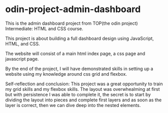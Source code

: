 # odin-project-admin-dashboard
This is the admin dashboard project from TOP(the odin project) Intermediate: HTML and CSS course.

This project is about building a full dashboard design using JavaScript, HTML, and CSS.

The website will consist of a main html index page, a css page and javascript page.

By the end of the project, I will have demonstrated skills in setting up a website using my knowledge around css grid and flexbox.

Self-reflection and conclusion: This project was a great opportunity to train my grid skills and my flexbox skills.
The layout was overwhealming at first but with persistence I was able to complete it, the secret is to start by dividing the layout into pieces and complete first layers and as soon as the layer is correct, then we can dive deep into the nested elements.